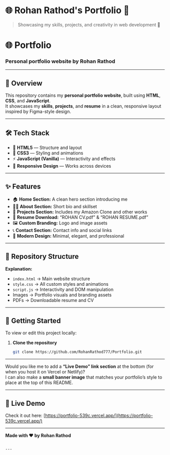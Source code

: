 # 🌐 Rohan Rathod's Portfolio 💼
> Showcasing my skills, projects, and creativity in web development 🚀


# 🌐 Portfolio

### Personal portfolio website by **Rohan Rathod**

---

## 🚀 Overview  
This repository contains my **personal portfolio website**, built using **HTML**, **CSS**, and **JavaScript**.  
It showcases my **skills**, **projects**, and **resume** in a clean, responsive layout inspired by Figma-style design.

---

## 🛠 Tech Stack  
- 🧱 **HTML5** — Structure and layout  
- 🎨 **CSS3** — Styling and animations  
- ⚡ **JavaScript (Vanilla)** — Interactivity and effects  
- 📱 **Responsive Design** — Works across devices  

---

## ✨ Features  
- 🏠 **Home Section:** A clean hero section introducing me  
- 🙋‍♂️ **About Section:** Short bio and skillset  
- 💼 **Projects Section:** Includes my Amazon Clone and other works  
- 🧾 **Resume Download:** “ROHAN CV.pdf” & “ROHAN RESUME.pdf”  
- 🖼️ **Custom Branding:** Logo and image assets  
- 📞 **Contact Section:** Contact info and social links  
- 🌈 **Modern Design:** Minimal, elegant, and professional  

---

## 📁 Repository Structure


**Explanation:**  
- `index.html` → Main website structure  
- `style.css` → All custom styles and animations  
- `script.js` → Interactivity and DOM manipulation  
- Images → Portfolio visuals and branding assets  
- PDFs → Downloadable resume and CV  

---

## 🧩 Getting Started  
To view or edit this project locally:

1. **Clone the repository**
   ```bash
   git clone https://github.com/RohanRathod777/Portfolio.git

---

Would you like me to add a **“Live Demo” link section** at the bottom (for when you host it on Vercel or Netlify)?  
I can also make a **small banner image** that matches your portfolio’s style to place at the top of this README.

---

## 🔗 Live Demo

Check it out here: [https://portfolio-539c.vercel.app/](https://portfolio-539c.vercel.app/)

---

**Made with ❤️ by Rohan Rathod**

```

---
